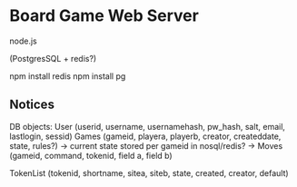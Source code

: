 
Board Game Web Server
========================

node.js

(PostgresSQL + redis?)

npm install redis
npm install pg


Notices
------------------------
DB objects:
User (userid, username, usernamehash, pw_hash, salt, email, lastlogin, sessid)
Games (gameid, playera, playerb, creator, createddate, state, rules?)
  -> current state stored per gameid in nosql/redis?
  -> Moves (gameid, command, tokenid, field a, field b)

TokenList (tokenid, shortname, sitea, siteb, state, created, creator, default)